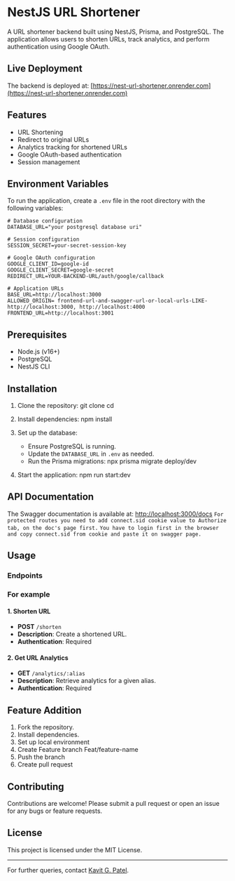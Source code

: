 # NestJS URL Shortener

A URL shortener backend built using NestJS, Prisma, and PostgreSQL. The application allows users to shorten URLs, track analytics, and perform authentication using Google OAuth.

## Live Deployment
The backend is deployed at: [https://nest-url-shortener.onrender.com](https://nest-url-shortener.onrender.com)

## Features
- URL Shortening
- Redirect to original URLs
- Analytics tracking for shortened URLs
- Google OAuth-based authentication
- Session management

## Environment Variables
To run the application, create a `.env` file in the root directory with the following variables:

```env
# Database configuration
DATABASE_URL="your postgresql database uri"

# Session configuration
SESSION_SECRET=your-secret-session-key

# Google OAuth configuration
GOOGLE_CLIENT_ID=google-id
GOOGLE_CLIENT_SECRET=google-secret
REDIRECT_URL=YOUR-BACKEND-URL/auth/google/callback

# Application URLs
BASE_URL=http://localhost:3000
ALLOWED_ORIGIN= frontend-url-and-swagger-url-or-local-urls-LIKE-http://localhost:3000, http://localhost:4000
FRONTEND_URL=http://localhost:3001
```

## Prerequisites
- Node.js (v16+)
- PostgreSQL
- NestJS CLI

## Installation

1. Clone the repository:
   git clone <repository-url>
   cd <repository-folder>


2. Install dependencies:
   npm install


3. Set up the database:
   - Ensure PostgreSQL is running.
   - Update the `DATABASE_URL` in `.env` as needed.
   - Run the Prisma migrations:
     npx prisma migrate deploy/dev

4. Start the application:
   npm run start:dev

## API Documentation
The Swagger documentation is available at:
[http://localhost:3000/docs](http://localhost:3000/docs)
`For protected routes you need to add connect.sid cookie value to Authorize tab, on the doc's page first.`
`You have to login first in the browser and copy connect.sid from cookie and paste it on swagger page.`


## Usage
### Endpoints
### For example
#### 1. Shorten URL
- **POST** `/shorten`
- **Description**: Create a shortened URL.
- **Authentication**: Required

#### 2. Get URL Analytics
- **GET** `/analytics/:alias`
- **Description**: Retrieve analytics for a given alias.
- **Authentication**: Required

## Feature Addition
1. Fork the repository.
2. Install dependencies.
3. Set up local environment
4. Create Feature branch Feat/feature-name
5. Push the branch
6. Create pull request

## Contributing
Contributions are welcome! Please submit a pull request or open an issue for any bugs or feature requests.

## License
This project is licensed under the MIT License.

---

For further queries, contact [Kavit G. Patel](mailto:kvpatel.er@gmail.com).
